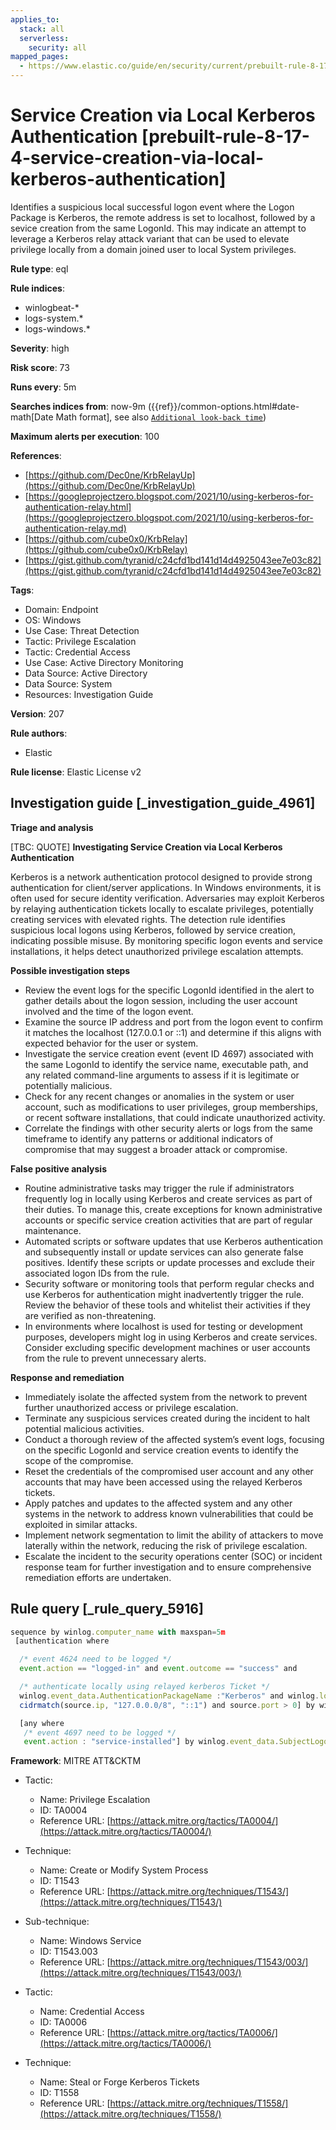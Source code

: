 ```yaml
---
applies_to:
  stack: all
  serverless:
    security: all
mapped_pages:
  - https://www.elastic.co/guide/en/security/current/prebuilt-rule-8-17-4-service-creation-via-local-kerberos-authentication.html
---
```


# Service Creation via Local Kerberos Authentication [prebuilt-rule-8-17-4-service-creation-via-local-kerberos-authentication]

Identifies a suspicious local successful logon event where the Logon Package is Kerberos, the remote address is set to localhost, followed by a sevice creation from the same LogonId. This may indicate an attempt to leverage a Kerberos relay attack variant that can be used to elevate privilege locally from a domain joined user to local System privileges.

**Rule type**: eql

**Rule indices**:

* winlogbeat-*
* logs-system.*
* logs-windows.*

**Severity**: high

**Risk score**: 73

**Runs every**: 5m

**Searches indices from**: now-9m ({{ref}}/common-options.html#date-math[Date Math format], see also [`Additional look-back time`](docs-content://solutions/security/detect-and-alert/create-detection-rule.md#rule-schedule))

**Maximum alerts per execution**: 100

**References**:

* [https://github.com/Dec0ne/KrbRelayUp](https://github.com/Dec0ne/KrbRelayUp)
* [https://googleprojectzero.blogspot.com/2021/10/using-kerberos-for-authentication-relay.html](https://googleprojectzero.blogspot.com/2021/10/using-kerberos-for-authentication-relay.md)
* [https://github.com/cube0x0/KrbRelay](https://github.com/cube0x0/KrbRelay)
* [https://gist.github.com/tyranid/c24cfd1bd141d14d4925043ee7e03c82](https://gist.github.com/tyranid/c24cfd1bd141d14d4925043ee7e03c82)

**Tags**:

* Domain: Endpoint
* OS: Windows
* Use Case: Threat Detection
* Tactic: Privilege Escalation
* Tactic: Credential Access
* Use Case: Active Directory Monitoring
* Data Source: Active Directory
* Data Source: System
* Resources: Investigation Guide

**Version**: 207

**Rule authors**:

* Elastic

**Rule license**: Elastic License v2

## Investigation guide [_investigation_guide_4961]

**Triage and analysis**

[TBC: QUOTE]
**Investigating Service Creation via Local Kerberos Authentication**

Kerberos is a network authentication protocol designed to provide strong authentication for client/server applications. In Windows environments, it is often used for secure identity verification. Adversaries may exploit Kerberos by relaying authentication tickets locally to escalate privileges, potentially creating services with elevated rights. The detection rule identifies suspicious local logons using Kerberos, followed by service creation, indicating possible misuse. By monitoring specific logon events and service installations, it helps detect unauthorized privilege escalation attempts.

**Possible investigation steps**

* Review the event logs for the specific LogonId identified in the alert to gather details about the logon session, including the user account involved and the time of the logon event.
* Examine the source IP address and port from the logon event to confirm it matches the localhost (127.0.0.1 or ::1) and determine if this aligns with expected behavior for the user or system.
* Investigate the service creation event (event ID 4697) associated with the same LogonId to identify the service name, executable path, and any related command-line arguments to assess if it is legitimate or potentially malicious.
* Check for any recent changes or anomalies in the system or user account, such as modifications to user privileges, group memberships, or recent software installations, that could indicate unauthorized activity.
* Correlate the findings with other security alerts or logs from the same timeframe to identify any patterns or additional indicators of compromise that may suggest a broader attack or compromise.

**False positive analysis**

* Routine administrative tasks may trigger the rule if administrators frequently log in locally using Kerberos and create services as part of their duties. To manage this, create exceptions for known administrative accounts or specific service creation activities that are part of regular maintenance.
* Automated scripts or software updates that use Kerberos authentication and subsequently install or update services can also generate false positives. Identify these scripts or update processes and exclude their associated logon IDs from the rule.
* Security software or monitoring tools that perform regular checks and use Kerberos for authentication might inadvertently trigger the rule. Review the behavior of these tools and whitelist their activities if they are verified as non-threatening.
* In environments where localhost is used for testing or development purposes, developers might log in using Kerberos and create services. Consider excluding specific development machines or user accounts from the rule to prevent unnecessary alerts.

**Response and remediation**

* Immediately isolate the affected system from the network to prevent further unauthorized access or privilege escalation.
* Terminate any suspicious services created during the incident to halt potential malicious activities.
* Conduct a thorough review of the affected system’s event logs, focusing on the specific LogonId and service creation events to identify the scope of the compromise.
* Reset the credentials of the compromised user account and any other accounts that may have been accessed using the relayed Kerberos tickets.
* Apply patches and updates to the affected system and any other systems in the network to address known vulnerabilities that could be exploited in similar attacks.
* Implement network segmentation to limit the ability of attackers to move laterally within the network, reducing the risk of privilege escalation.
* Escalate the incident to the security operations center (SOC) or incident response team for further investigation and to ensure comprehensive remediation efforts are undertaken.


## Rule query [_rule_query_5916]

```js
sequence by winlog.computer_name with maxspan=5m
 [authentication where

  /* event 4624 need to be logged */
  event.action == "logged-in" and event.outcome == "success" and

  /* authenticate locally using relayed kerberos Ticket */
  winlog.event_data.AuthenticationPackageName :"Kerberos" and winlog.logon.type == "Network" and
  cidrmatch(source.ip, "127.0.0.0/8", "::1") and source.port > 0] by winlog.event_data.TargetLogonId

  [any where
   /* event 4697 need to be logged */
   event.action : "service-installed"] by winlog.event_data.SubjectLogonId
```

**Framework**: MITRE ATT&CKTM

* Tactic:

    * Name: Privilege Escalation
    * ID: TA0004
    * Reference URL: [https://attack.mitre.org/tactics/TA0004/](https://attack.mitre.org/tactics/TA0004/)

* Technique:

    * Name: Create or Modify System Process
    * ID: T1543
    * Reference URL: [https://attack.mitre.org/techniques/T1543/](https://attack.mitre.org/techniques/T1543/)

* Sub-technique:

    * Name: Windows Service
    * ID: T1543.003
    * Reference URL: [https://attack.mitre.org/techniques/T1543/003/](https://attack.mitre.org/techniques/T1543/003/)

* Tactic:

    * Name: Credential Access
    * ID: TA0006
    * Reference URL: [https://attack.mitre.org/tactics/TA0006/](https://attack.mitre.org/tactics/TA0006/)

* Technique:

    * Name: Steal or Forge Kerberos Tickets
    * ID: T1558
    * Reference URL: [https://attack.mitre.org/techniques/T1558/](https://attack.mitre.org/techniques/T1558/)



